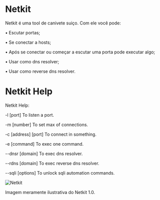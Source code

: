 <h1>Netkit</h1>
Netkit é uma tool de canivete suiço. 
Com ele você pode:

• Escutar portas;

• Se conectar a hosts;

• Após se conectar ou começar a escutar uma porta pode executar algo;

• Usar como dns resolver;

• Usar como reverse dns resolver.

<h1>Netkit Help</h1>


Netkit Help:

-l [port]                   To listen a port.

-m [number]                 To set max of connections.

-c [address] [port]         To connect in something.

-e [command]                To exec one command.

--dnsr [domain]             To exec dns resolver.

--rdns [domain]             To exec reverse dns resolver.

--sqli <url> [options]      To unlock sqli automation commands.

![Netkit](https://i.imgur.com/UWLFK2a_d.webp?maxwidth=640&shape=thumb&fidelity=medium)

Imagem meramente ilustrativa do Netkit 1.0.
